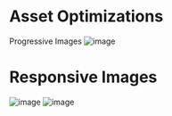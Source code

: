# Asset Optimizations 

Progressive Images
![image](https://user-images.githubusercontent.com/32347879/195004746-68a84d31-b1be-4798-9028-f6c411c862b8.png)

# Responsive Images
![image](https://user-images.githubusercontent.com/32347879/195420662-2e4e7704-fc57-4e2d-87a4-40368003bba8.png)
![image](https://user-images.githubusercontent.com/32347879/195491730-658227b0-506d-46d3-b655-fdf2490aad95.png)
